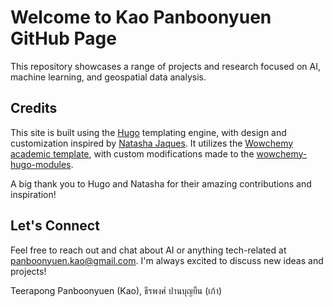 # Welcome to Kao Panboonyuen GitHub Page

This repository showcases a range of projects and research focused on AI, machine learning, and geospatial data analysis.

## Credits

This site is built using the [Hugo](https://gohugo.io) templating engine, with design and customization inspired by [Natasha Jaques](https://natashajaques.com). It utilizes the [Wowchemy](https://wowchemy.com/?utm_campaign=poweredby) [academic template](https://github.com/wowchemy/starter-hugo-academic), with custom modifications made to the [wowchemy-hugo-modules](https://github.com/wowchemy/wowchemy-hugo-modules).

A big thank you to Hugo and Natasha for their amazing contributions and inspiration!

## Let's Connect

Feel free to reach out and chat about AI or anything tech-related at [panboonyuen.kao@gmail.com](mailto:panboonyuen.kao@gmail.com). I'm always excited to discuss new ideas and projects!

Teerapong Panboonyuen (Kao), ธีรพงศ์ ปานบุญยืน (เก้า)